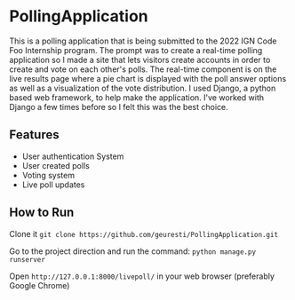 # PollingApplication
This is a polling application that is being submitted to the 2022 IGN Code Foo Internship program. The prompt was to create a real-time polling application so I made a site that lets visitors create accounts in order to create and vote on each other's polls. The real-time component is on the live results page where a pie chart is displayed with the poll answer options as well as a visualization of the vote distribution. I used Django, a python based web framework, to help make the application. I've worked with Django a few times before so I felt this was the best choice.

## Features 
- User authentication System
- User created polls
- Voting system
- Live poll updates

## How to Run
Clone it
`git clone https://github.com/geuresti/PollingApplication.git`

Go to the project direction and run the command:
`python manage.py runserver`

Open `http://127.0.0.1:8000/livepoll/` in your web browser (preferably Google Chrome)
